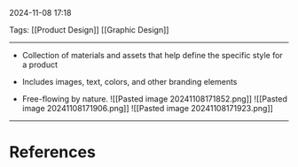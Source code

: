 2024-11-08 17:18

Tags: [[Product Design]] [[Graphic Design]] 

---

- Collection of materials and assets that help define the specific style for a product

- Includes images, text, colors, and other branding elements

- Free-flowing by nature.
![[Pasted image 20241108171852.png]]
![[Pasted image 20241108171906.png]]
![[Pasted image 20241108171923.png]]

---
# References